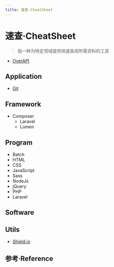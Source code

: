 ```yaml
---
title: 速查·CheatSheet
---
```


# 速查·CheatSheet

> 指一种为特定领域提供快速查阅所需资料的工具

- [OverAPI](https://overapi.com/)

## Application

- [Git](./../applications/Git/cheatsheet.md)

## Framework

- Composer
  - Laravel
  - Lumen

## Program

- Batch
- HTML
- CSS
- JavaScript
- Sass
- NodeJs
- jQuery
- PHP
- Laravel

## Software

## Utils

- [Shield.io](./../toolkits/shield.cheatsheet.md)

## 参考·Reference
